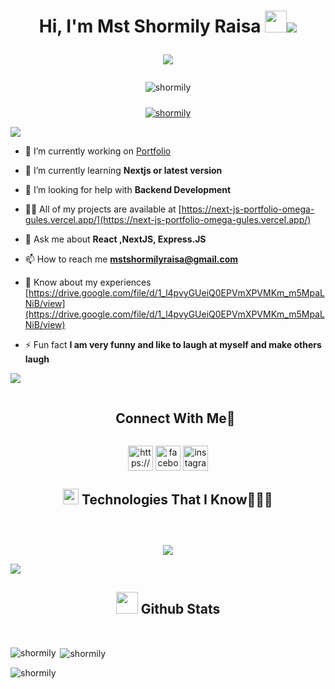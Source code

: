 
<h1 align="center">Hi, I'm Mst  Shormily Raisa <img src="https://media.giphy.com/media/hvRJCLFzcasrR4ia7z/giphy.gif" width="35"><img src="https://user-images.githubusercontent.com/73097560/115834477-dbab4500-a447-11eb-908a-139a6edaec5c.gif"><p align="center" ><a href="https://github.com/DenverCoder1/readme-typing-svg">
 <img top="10" src="https://readme-typing-svg.herokuapp.com?font=Time+New+Roman&color=cyan&size=25&center=true&vCenter=true&width=600&height=30&top=10&lines=Web+Developer+From+Bangladesh..&hearts;++;Self-taught+Front-End+Developer,;React+Developer,;CTF+Newbie,;Active+Learner/Researcher,..<3"></a></p></h1><p align="center"> <img src="https://komarev.com/ghpvc/?username=shormily&label=Profile%20views&row=1&column=7&margin-h=5&margin-w=5&no-bg=true&color=0e75b6&style=flat" alt="shormily" /> </p>
<p align="center"><a  href="https://github.com/ryo-ma/github-profile-trophy"><img style="margin-top: 10px;"  src="https://github-profile-trophy.vercel.app/?username=shormily" alt="shormily" /></a></p>
<img src="https://user-images.githubusercontent.com/73097560/115834477-dbab4500-a447-11eb-908a-139a6edaec5c.gif"/>

- 🔭 I’m currently working on [Portfolio](https://next-js-portfolio-omega-gules.vercel.app/)

- 🌱 I’m currently learning **Nextjs or latest version**

- 🤝 I’m looking for help with **Backend Development**

- 👨‍💻 All of my projects are available at [https://next-js-portfolio-omega-gules.vercel.app/](https://next-js-portfolio-omega-gules.vercel.app/)

- 💬 Ask me about **React ,NextJS, Express.JS**

- 📫 How to reach me **mstshormilyraisa@gmail.com**

- 📄 Know about my experiences [https://drive.google.com/file/d/1_l4pvyGUeiQ0EPVmXPVMKm_m5MpaLNiB/view](https://drive.google.com/file/d/1_l4pvyGUeiQ0EPVmXPVMKm_m5MpaLNiB/view)

- ⚡ Fun fact **I am very funny and like to laugh at myself and make others laugh**
<img src="https://user-images.githubusercontent.com/73097560/115834477-dbab4500-a447-11eb-908a-139a6edaec5c.gif">
<div id="user-content-toc">
  <ul align="center">
    <summary><h2 style="display: inline-block">Connect With Me🤝</h2></summary>
  </ul>
</div>
<p align="center">
<a href="https://www.linkedin.com/in/mst-shormily-raisa-aa1992216/" target="blank"><img align="center" src="https://user-images.githubusercontent.com/88904952/234979284-68c11d7f-1acc-4f0c-ac78-044e1037d7b0.png" alt="https://www.linkedin.com/in/mst-shormily-raisa-aa1992216/" height="40" width="40" /></a>
<a href="https://fb.com/facebook.com/shormily.raisa.1" target="blank"><img align="center" src="https://raw.githubusercontent.com/rahuldkjain/github-profile-readme-generator/master/src/images/icons/Social/facebook.svg" alt="facebook.com/shormily.raisa.1" height="40" width="40" /></a>
<a href="https://instagram.com/instagram.com/shormily_raisa/" target="blank"><img align="center" src="https://raw.githubusercontent.com/rahuldkjain/github-profile-readme-generator/master/src/images/icons/Social/instagram.svg" alt="instagram.com/shormily_raisa/" height="40" width="40" /></a>
</p>

<h2 align="center"><img top="5px" src="https://media2.giphy.com/media/QssGEmpkyEOhBCb7e1/giphy.gif?cid=ecf05e47a0n3gi1bfqntqmob8g9aid1oyj2wr3ds3mg700bl&rid=giphy.gif" width ="25"><b> Technologies That I Know👨🏻‍💻<br/><br/></b> </h2>

<p align="center">
  <a href="https://skillicons.dev">
    <br/>
    <img src="https://skillicons.dev/icons?i=git,css,bootstrap,gmail,discord,express,figma,firebase,github,html,materialui,vite,mongodb,nextjs,nodejs,react,redux,tailwind,ts,netlify,npm,vscode&perline=14" />
    <br/>
  </a>
</p>

<img src="https://user-images.githubusercontent.com/73097560/115834477-dbab4500-a447-11eb-908a-139a6edaec5c.gif">
<div float="flex"><h2 align="center"><img src="https://media.giphy.com/media/iY8CRBdQXODJSCERIr/giphy.gif" width="35"><b> Github Stats </b><br/></h2>
 
<br>
<p><img align="left" mt="2" src="https://github-readme-stats.vercel.app/api/top-langs?username=shormily&show_icons=true&locale=en&layout=compact" alt="shormily" /></p>

<p>&nbsp;<img align="center" src="https://github-readme-stats.vercel.app/api?username=shormily&show_icons=true&locale=en" alt="shormily" /></p>

<p><img align="center" src="https://github-readme-streak-stats.herokuapp.com/?user=shormily&" alt="shormily" /></p>
